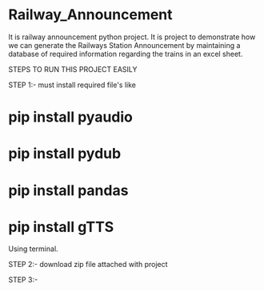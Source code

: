# Railway_Announcement
It is railway announcement python project. It is project to demonstrate how we can generate the Railways Station Announcement by maintaining a database of required information regarding the trains in an excel sheet.

STEPS TO RUN THIS PROJECT EASILY

STEP 1:-  must install required file's like 
# pip install pyaudio
# pip install pydub
# pip install pandas
# pip install gTTS
Using terminal.

STEP 2:- download zip file attached with project

STEP 3:-


